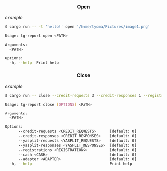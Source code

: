 
<div align="center"><h3>Open</h3></div>

_example_

```bash
$ cargo run -- -t 'hello!' open '/home/tyoma/Pictures/image1.png'
```

```bash
Usage: tg-report open <PATH>

Arguments:
  <PATH>  

Options:
  -h, --help  Print help
```


<div align="center"><h3>Close</h3></div>

_example_

```bash
$ cargo run -- close --credit-requests 3 --credit-responses 1 --registrations 7 --cash 35228 /home/tyoma/Pictures/image1.png
```

```bash
Usage: tg-report close [OPTIONS] <PATH>

Arguments:
  <PATH>  

Options:
      --credit-requests <CREDIT_REQUESTS>      [default: 0]
      --credit-responses <CREDIT_RESPONSES>    [default: 0]
      --yasplit-requests <YASPLIT_REQUESTS>    [default: 0]
      --yasplit-responses <YASPLIT_RESPONSES>  [default: 0]
      --registrations <REGISTRATIONS>          [default: 0]
      --cash <CASH>                            [default: 0]
      --adapter <ADAPTER>                      [default: 0]
  -h, --help                                   Print help
```